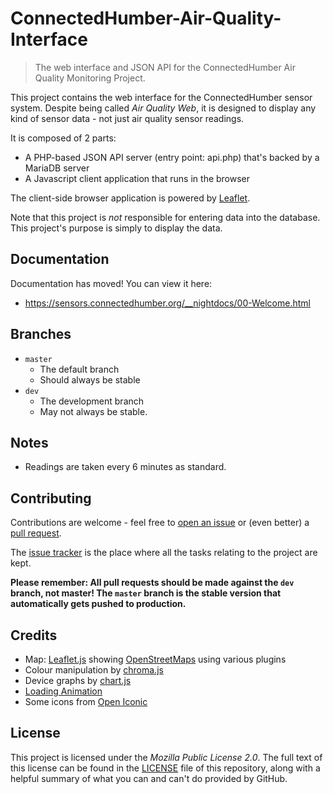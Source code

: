 # ConnectedHumber-Air-Quality-Interface

> The web interface and JSON API for the ConnectedHumber Air Quality Monitoring Project.

This project contains the web interface for the ConnectedHumber sensor system. Despite being called _Air Quality Web_, it is designed to display any kind of sensor data - not just air quality sensor readings.

It is composed of 2 parts:

 - A PHP-based JSON API server (entry point: api.php) that's backed by a MariaDB server
 - A Javascript client application that runs in the browser

The client-side browser application is powered by [Leaflet](https://leafletjs.com/).

Note that this project is _not_ responsible for entering data into the database. This project's purpose is simply to display the data.

## Documentation
Documentation has moved! You can view it here:

 - https://sensors.connectedhumber.org/__nightdocs/00-Welcome.html

## Branches
 - `master`
     - The default branch
     - Should always be stable
 - `dev`
     - The development branch
     - May not always be stable.

## Notes
 - Readings are taken every 6 minutes as standard.


## Contributing
Contributions are welcome - feel free to [open an issue](https://github.com/ConnectedHumber/Air-Quality-Web/issues/new) or (even better) a [pull request](https://github.com/ConnectedHumber/Air-Quality-Web/compare).

The [issue tracker](https://github.com/ConnectedHumber/Air-Quality-Web/issues) is the place where all the tasks relating to the project are kept.

**Please remember: All pull requests should be made against the `dev` branch, not master! The `master` branch is the stable version that automatically gets pushed to production.**

## Credits
 - Map: [Leaflet.js](https://leafletjs.com/) showing [OpenStreetMaps](https://www.openstreetmap.org/) using various plugins
 - Colour manipulation by [chroma.js](https://github.com/gka/chroma.js)
 - Device graphs by [chart.js](https://www.chartjs.org)
 - [Loading Animation](https://github.com/SamHerbert/SVG-Loaders)
 - Some icons from [Open Iconic](https://useiconic.com/open)

## License
This project is licensed under the _Mozilla Public License 2.0_. The full text of this license can be found in the [LICENSE](https://github.com/ConnectedHumber/Air-Quality-Web/blob/master/LICENSE) file of this repository, along with a helpful summary of what you can and can't do provided by GitHub.
